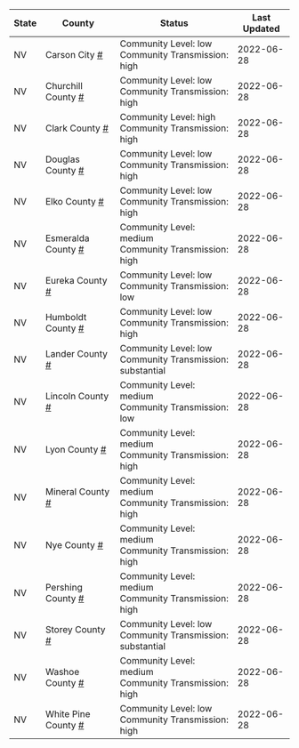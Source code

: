 State | County | Status | Last Updated
--- | --- | --- | --- 
NV | Carson City <a href="#carson_city">#</a> | <a name="carson_city"></a>Community Level: low<br/>Community Transmission: high | 2022-06-28
NV | Churchill County <a href="#churchill_county">#</a> | <a name="churchill_county"></a>Community Level: low<br/>Community Transmission: high | 2022-06-28
NV | Clark County <a href="#clark_county">#</a> | <a name="clark_county"></a>Community Level: high<br/>Community Transmission: high | 2022-06-28
NV | Douglas County <a href="#douglas_county">#</a> | <a name="douglas_county"></a>Community Level: low<br/>Community Transmission: high | 2022-06-28
NV | Elko County <a href="#elko_county">#</a> | <a name="elko_county"></a>Community Level: low<br/>Community Transmission: high | 2022-06-28
NV | Esmeralda County <a href="#esmeralda_county">#</a> | <a name="esmeralda_county"></a>Community Level: medium<br/>Community Transmission: high | 2022-06-28
NV | Eureka County <a href="#eureka_county">#</a> | <a name="eureka_county"></a>Community Level: low<br/>Community Transmission: low | 2022-06-28
NV | Humboldt County <a href="#humboldt_county">#</a> | <a name="humboldt_county"></a>Community Level: low<br/>Community Transmission: high | 2022-06-28
NV | Lander County <a href="#lander_county">#</a> | <a name="lander_county"></a>Community Level: low<br/>Community Transmission: substantial | 2022-06-28
NV | Lincoln County <a href="#lincoln_county">#</a> | <a name="lincoln_county"></a>Community Level: medium<br/>Community Transmission: low | 2022-06-28
NV | Lyon County <a href="#lyon_county">#</a> | <a name="lyon_county"></a>Community Level: medium<br/>Community Transmission: high | 2022-06-28
NV | Mineral County <a href="#mineral_county">#</a> | <a name="mineral_county"></a>Community Level: medium<br/>Community Transmission: high | 2022-06-28
NV | Nye County <a href="#nye_county">#</a> | <a name="nye_county"></a>Community Level: medium<br/>Community Transmission: high | 2022-06-28
NV | Pershing County <a href="#pershing_county">#</a> | <a name="pershing_county"></a>Community Level: medium<br/>Community Transmission: high | 2022-06-28
NV | Storey County <a href="#storey_county">#</a> | <a name="storey_county"></a>Community Level: low<br/>Community Transmission: substantial | 2022-06-28
NV | Washoe County <a href="#washoe_county">#</a> | <a name="washoe_county"></a>Community Level: medium<br/>Community Transmission: high | 2022-06-28
NV | White Pine County <a href="#white_pine_county">#</a> | <a name="white_pine_county"></a>Community Level: low<br/>Community Transmission: high | 2022-06-28
